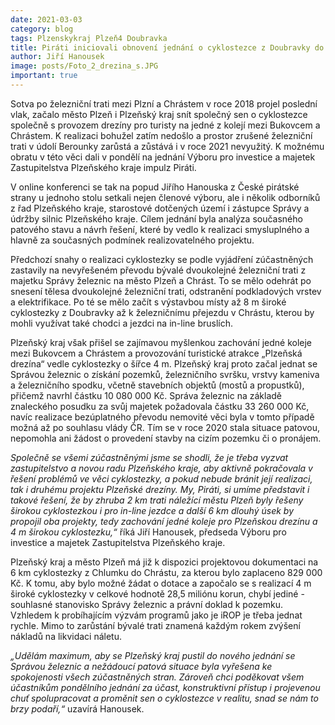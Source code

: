 ```yaml
---
date: 2021-03-03
category: blog
tags: Plzenskykraj Plzeň4 Doubravka
title: Piráti iniciovali obnovení jednání o cyklostezce z Doubravky do Chrástu!
author: Jiří Hanousek
image: posts/Foto_2_drezina_s.JPG
important: true
---
```


Sotva po železniční trati mezi Plzní a Chrástem v roce 2018 projel poslední vlak, začalo město Plzeň i Plzeňský kraj snít společný sen o cyklostezce společně s provozem drezíny pro turisty na jedné z kolejí mezi Bukovcem a Chrástem. K realizaci bohužel zatím nedošlo a prostor zrušené železniční trati v údolí Berounky zarůstá a zůstává i v roce 2021 nevyužitý. K možnému obratu v této věci dali v pondělí na jednání Výboru pro investice a majetek Zastupitelstva Plzeňského kraje impulz Piráti.

V online konferenci se tak na popud Jiřího Hanouska z České pirátské strany u jednoho stolu setkali nejen členové výboru, ale i několik odborníků z řad Plzeňského kraje, starostové dotčených území i zástupce Správy a údržby silnic Plzeňského kraje. Cílem jednání byla analýza současného patového stavu a návrh řešení, které by vedlo k realizaci smysluplného a hlavně za současných podmínek realizovatelného projektu. 

Předchozí snahy o realizaci cyklostezky se podle vyjádření zúčastněných zastavily na nevyřešeném převodu bývalé dvoukolejné železniční trati z majetku Správy železnic na město Plzeň a Chrást. To se mělo odehrát po snesení tělesa dvoukolejné železniční trati, odstranění podkladových vrstev a elektrifikace. Po té se mělo začít s výstavbou místy až 8 m široké cyklostezky z Doubravky až k železničnímu přejezdu v Chrástu, kterou by mohli využívat také chodci a jezdci na in-line bruslích.

Plzeňský kraj však přišel se zajímavou myšlenkou zachování jedné koleje mezi Bukovcem a Chrástem a provozování turistické atrakce „Plzeňská drezína“ vedle cyklostezky o šířce 4 m. Plzeňský kraj proto začal jednat se Správou železnic o získání pozemků, železničního svršku, vrstvy kameniva a železničního spodku, včetně stavebních objektů (mostů a propustků), přičemž navrhl částku 10 080 000 Kč. Správa železnic na základě znaleckého posudku za svůj majetek požadovala částku 33 260 000 Kč, navíc realizace bezúplatného převodu nemovité věci byla v tomto případě možná až po souhlasu vlády ČR. Tím se v roce 2020 stala situace patovou, nepomohla ani žádost o provedení stavby na cizím pozemku či o pronájem.

*Společně se všemi zúčastněnými jsme se shodli, že je třeba vyzvat zastupitelstvo a novou radu Plzeňského kraje, aby aktivně pokračovala v řešení problémů ve věci cyklostezky, a pokud nebude bránit její realizaci, tak i druhému projektu Plzeňské drezíny. My, Piráti, si umíme představit i takové řešení, že by zhruba 2 km trati náležící městu Plzeň byly řešeny širokou cyklostezkou i pro in-line jezdce a další 6 km dlouhý úsek by propojil oba projekty, tedy zachování jedné koleje pro Plzeňskou drezínu a 4 m širokou cyklostezku,“* říká Jiří Hanousek, předseda Výboru pro investice a majetek Zastupitelstva Plzeňského kraje.

Plzeňský kraj a město Plzeň má již k dispozici projektovou dokumentaci na 6 km cyklostezky z Chlumku do Chrástu, za kterou bylo zaplaceno 829 000 Kč. K tomu, aby bylo možné žádat o dotace a započalo se s realizací 4 m široké cyklostezky v celkové hodnotě 28,5 miliónu korun, chybí jediné - souhlasné stanovisko Správy železnic a právní doklad k pozemku. Vzhledem k probíhajícím výzvám programů jako je iROP je třeba jednat rychle. Mimo to zarůstání bývalé trati znamená každým rokem zvýšení nákladů na likvidaci náletu.

*„Udělám maximum, aby se Plzeňský kraj pustil do nového jednání se Správou železnic a nežádoucí patová situace byla vyřešena ke spokojenosti všech zúčastněných stran. Zároveň chci poděkovat všem účastníkům pondělního jednání za účast, konstruktivní přístup i projevenou chuť spolupracovat a proměnit sen o cyklostezce v realitu, snad se nám to brzy podaří,“* uzavírá Hanousek.
